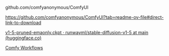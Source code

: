github.com/comfyanonymous/ComfyUI

https://github.com/comfyanonymous/ComfyUI?tab=readme-ov-file#direct-link-to-download


[v1-5-pruned-emaonly.ckpt · runwayml/stable-diffusion-v1-5 at main (huggingface.co)](https://huggingface.co/runwayml/stable-diffusion-v1-5/blob/main/v1-5-pruned-emaonly.ckpt)

[Comfy Workflows](https://comfyworkflows.com/)



